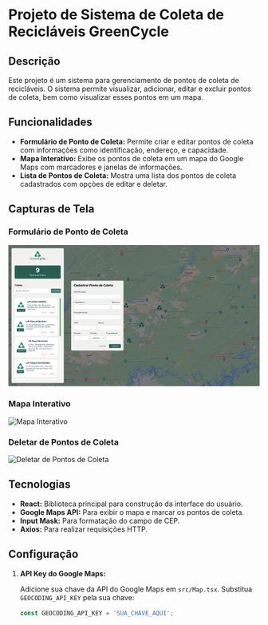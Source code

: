 # Projeto de Sistema de Coleta de Recicláveis GreenCycle

## Descrição

Este projeto é um sistema para gerenciamento de pontos de coleta de recicláveis. O sistema permite visualizar, adicionar, editar e excluir pontos de coleta, bem como visualizar esses pontos em um mapa. 

## Funcionalidades

- **Formulário de Ponto de Coleta:** Permite criar e editar pontos de coleta com informações como identificação, endereço, e capacidade.
- **Mapa Interativo:** Exibe os pontos de coleta em um mapa do Google Maps com marcadores e janelas de informações.
- **Lista de Pontos de Coleta:** Mostra uma lista dos pontos de coleta cadastrados com opções de editar e deletar.

## Capturas de Tela

### Formulário de Ponto de Coleta

![Formulário de Ponto de Coleta](/GrenCycle//src/assets/cadastro.png)

### Mapa Interativo

![Mapa Interativo](/GrenCycle//src/assets/map.png)

### Deletar de Pontos de Coleta

![Deletar de Pontos de Coleta](/GrenCycle//src/assets/delete.png)

## Tecnologias

- **React:** Biblioteca principal para construção da interface do usuário.
- **Google Maps API:** Para exibir o mapa e marcar os pontos de coleta.
- **Input Mask:** Para formatação do campo de CEP.
- **Axios:** Para realizar requisições HTTP.

## Configuração

1. **API Key do Google Maps:** 

   Adicione sua chave da API do Google Maps em `src/Map.tsx`. Substitua `GEOCODING_API_KEY` pela sua chave:

   ```javascript
   const GEOCODING_API_KEY = 'SUA_CHAVE_AQUI';
   ```
